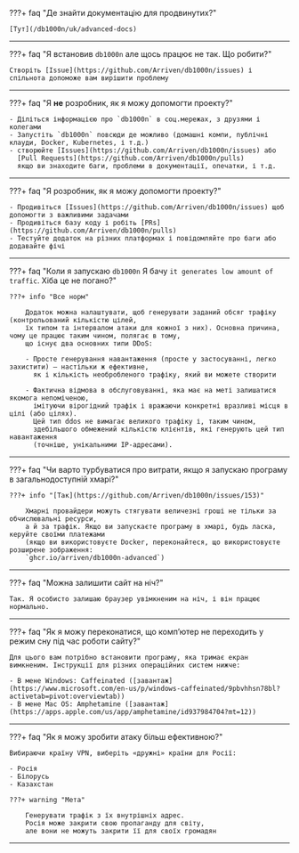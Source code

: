 ???+ faq "Де знайти документацію для продвинутих?"

    [Тут](/db1000n/uk/advanced-docs)

---

???+ faq "Я встановив `db1000n` але щось працює не так. Що робити?"

    Створіть [Issue](https://github.com/Arriven/db1000n/issues) і спільнота допоможе вам вирішити проблему

---

???+ faq "Я **не** розробник, як я можу допомогти проекту?"

    - Діліться інформацією про `db1000n` в соц.мережах, з друзями і колегами
    - Запустіть `db1000n` повсюди де можливо (домашні компи, публічні клауди, Docker, Kubernetes, і т.д.)
    - створюйте [Issues](https://github.com/Arriven/db1000n/issues) або
      [Pull Requests](https://github.com/Arriven/db1000n/pulls)
      якщо ви знаходите баги, проблеми в документації, опечатки, і т.д.

---

???+ faq "Я розробник, як я можу допомогти проекту?"

    - Продивіться [Issues](https://github.com/Arriven/db1000n/issues) щоб допомогти з важливими задачами
    - Продивіться базу коду і робіть [PRs](https://github.com/Arriven/db1000n/pulls)
    - Тестуйте додаток на різних платформах і повідомляйте про баги або додавайте фічі

---

???+ faq "Коли я запускаю `db1000n` Я бачу `it generates low amount of traffic`. Хіба це не погано?"

    ???+ info "Все норм"

        Додаток можна налаштувати, щоб генерувати заданий обсяг трафіку (контрольований кількістю цілей,
        їх типом та інтервалом атаки для кожної з них). Основна причина, чому це працює таким чином, полягає в тому,
        що існує два основних типи DDoS:

        - Просте генерування навантаження (просте у застосуванні, легко захистити) – настільки ж ефективне,
          як і кількість необробленого трафіку, який ви можете створити

        - Фактична відмова в обслуговуванні, яка має на меті залишатися якомога непоміченою,
          імітуючи вірогідний трафік і вражаючи конкретні вразливі місця в цілі (або цілях).
          Цей тип ddos не вимагає великого трафіку і, таким чином,
          здебільшого обмежений кількістю клієнтів, які генерують цей тип навантаження
          (точніше, унікальними IP-адресами).

---

???+ faq "Чи варто турбуватися про витрати, якщо я запускаю програму в загальнодоступній хмарі?"

    ???+ info "[Так](https://github.com/Arriven/db1000n/issues/153)"

        Хмарні провайдери можуть стягувати величезні гроші не тільки за обчислювальні ресурси,
        а й за трафік. Якщо ви запускаєте програму в хмарі, будь ласка, керуйте своїми платежами
        (якщо ви використовуєте Docker, переконайтеся, що використовуєте розширене зображення:
        `ghcr.io/arriven/db1000n-advanced`)

---

???+ faq "Можна залишити сайт на ніч?"

    Так. Я особисто залишаю браузер увімкненим на ніч, і він працює нормально.

---

???+ faq "Як я можу переконатися, що комп’ютер не переходить у режим сну під час роботи сайту?"

    Для цього вам потрібно встановити програму, яка тримає екран вимкненим. Інструкції для різних операційних систем нижче:

    - В мене Windows: Caffeinated ([завантаж](https://www.microsoft.com/en-us/p/windows-caffeinated/9pbvhhsn78bl?activetab=pivot:overviewtab))
    - В мене Mac OS: Amphetamine ([завантаж](https://apps.apple.com/us/app/amphetamine/id937984704?mt=12))

---

???+ faq "Як я можу зробити атаку більш ефективною?"

    Вибираючи країну VPN, виберіть «дружні» країни для Росії:

    - Росія
    - Білорусь
    - Казахстан

    ???+ warning "Мета"

        Генерувати трафік з їх внутрішніх адрес.
        Росія може закрити свою пропаганду для світу,
        але вони не можуть закрити її для своїх громадян

---
